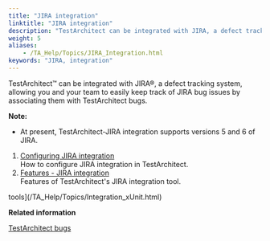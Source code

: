 ```yaml
--- 
title: "JIRA integration"
linktitle: "JIRA integration"
description: "TestArchitect can be integrated with JIRA, a defect tracking system, allowing you and your team to easily keep track of JIRA bug issues by associating them with TestArchitect bugs."
weight: 5
aliases: 
    - /TA_Help/Topics/JIRA_Integration.html
keywords: "JIRA, integration"
---
```


TestArchitect™ can be integrated with JIRA®, a defect tracking system, allowing you and your team to easily keep track of JIRA bug issues by associating them with TestArchitect bugs.

**Note:**

-   At present, TestArchitect-JIRA integration supports versions 5 and 6 of JIRA.

1.  [Configuring JIRA integration](/TA_Help/Topics/JIRA_configuration.html)  
How to configure JIRA integration in TestArchitect.
2.  [Features - JIRA integration](/TA_Help/Topics/JIRA_features.html)  
Features of TestArchitect's JIRA integration tool.


tools](/TA_Help/Topics/Integration_xUnit.html)


**Related information**  


[TestArchitect bugs](/TA_Help/Topics/Bugs.html)

